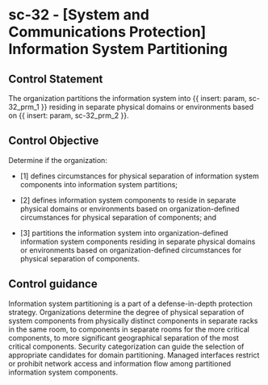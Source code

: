 # sc-32 - \[System and Communications Protection\] Information System Partitioning

## Control Statement

The organization partitions the information system into {{ insert: param, sc-32_prm_1 }} residing in separate physical domains or environments based on {{ insert: param, sc-32_prm_2 }}.

## Control Objective

Determine if the organization:

- \[1\] defines circumstances for physical separation of information system components into information system partitions;

- \[2\] defines information system components to reside in separate physical domains or environments based on organization-defined circumstances for physical separation of components; and

- \[3\] partitions the information system into organization-defined information system components residing in separate physical domains or environments based on organization-defined circumstances for physical separation of components.

## Control guidance

Information system partitioning is a part of a defense-in-depth protection strategy. Organizations determine the degree of physical separation of system components from physically distinct components in separate racks in the same room, to components in separate rooms for the more critical components, to more significant geographical separation of the most critical components. Security categorization can guide the selection of appropriate candidates for domain partitioning. Managed interfaces restrict or prohibit network access and information flow among partitioned information system components.
